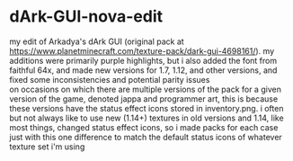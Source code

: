 # dArk-GUI-nova-edit
my edit of Arkadya's dArk GUI (original pack at https://www.planetminecraft.com/texture-pack/dark-gui-4698161/). my additions were primarily purple highlights, but i also added the font from faithful 64x, and made new versions for 1.7, 1.12, and other versions, and fixed some inconsistencies and potential parity issues  
on occasions on which there are multiple versions of the pack for a given version of the game, denoted jappa and programmer art, this is because these versions have the status effect icons stored in inventory.png. i often but not always like to use new (1.14+) textures in old versions and 1.14, like most things, changed status effect icons, so i made packs for each case just with this one difference to match the default status icons of whatever texture set i'm using

